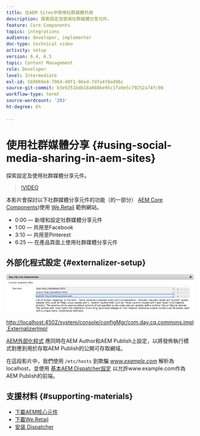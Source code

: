 ```yaml
---
title: 在AEM Sites中使用社群媒體共用
description: 探索設定及使用社群媒體分享元件。
feature: Core Components
topics: integrations
audience: developer, implementer
doc-type: technical video
activity: setup
version: 6.4, 6.5
topic: Content Management
role: Developer
level: Intermediate
exl-id: 569069e8-7964-49f1-96ed-7dfa4f8ed96c
source-git-commit: b3e9251bdb18a008be95c1fa9e5c79252a74fc98
workflow-type: tm+mt
source-wordcount: '203'
ht-degree: 6%

---
```


# 使用社群媒體分享 {#using-social-media-sharing-in-aem-sites}

探索設定及使用社群媒體分享元件。

>[!VIDEO](https://video.tv.adobe.com/v/18897?quality=12&learn=on)

本影片會探討以下社群媒體分享元件的功能（的一部分） [AEM Core Components](https://experienceleague.adobe.com/docs/experience-manager-core-components/using/introduction.html?lang=zh-Hans))使用 [We.Retail](https://github.com/Adobe-Marketing-Cloud/aem-sample-we-retail#weretail) 範例網站。

* 0:00 — 新增和設定社群媒體分享元件
* 1:00 — 共用至Facebook
* 3:10 — 共用至Pinterest
* 6:25 — 在產品頁面上使用社群媒體分享元件

## 外部化程式設定 {#externalizer-setup}

![Day CQ連結外部化器](assets/externalizer.png)

[http://localhost:4502/system/console/configMgr/com.day.cq.commons.impl.ExternalizerImpl](http://localhost:4502/system/console/configMgr/com.day.cq.commons.impl.ExternalizerImpl)

[AEM外部化程式](https://helpx.adobe.com/experience-manager/6-5/sites/developing/using/externalizer.html) 應同時在AEM Author和AEM Publish上設定，以將發佈執行模式對應到用於存取AEM Publish的公開可存取網域。

在這段影片中，我們使用 `/etc/hosts` 到欺騙 *www.example.com* 解析為localhost，並使用 [基本AEM Dispatcher設定](https://experienceleague.adobe.com/docs/experience-manager-dispatcher/using/getting-started/dispatcher-install.html) 以允許www.example.com作為AEM Publish的前端。

## 支援材料 {#supporting-materials}

* [下載AEM核心元件](https://github.com/adobe/aem-core-wcm-components/releases)
* [下載We.Retail](https://github.com/Adobe-Marketing-Cloud/aem-sample-we-retail/releases)
* [安装 Dispatcher](https://experienceleague.adobe.com/docs/experience-manager-dispatcher/using/getting-started/dispatcher-install.html)
